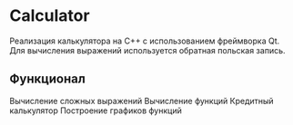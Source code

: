 # Calculator
Реализация калькулятора на С++ с использованием фреймворка Qt. Для вычисления выражений используется обратная польская запись.
## Функционал
Вычисление сложных выражений
Вычисление функций
Кредитный калькулятор
Построение графиков функций
